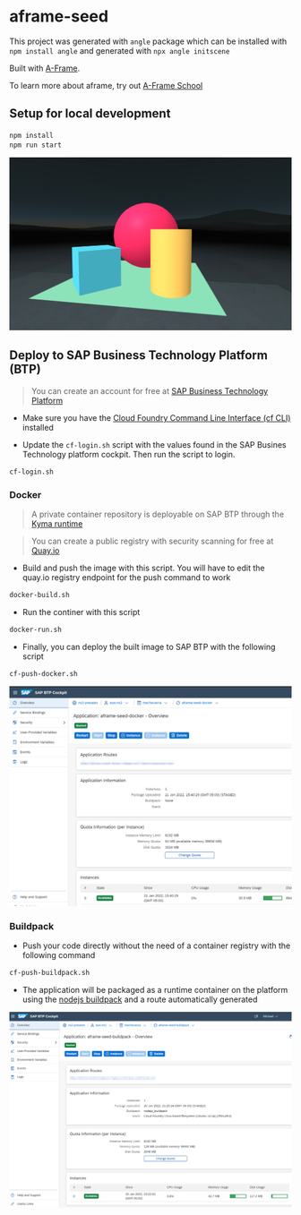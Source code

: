# aframe-seed

This project was generated with `angle` package which can be installed with `npm install angle` and generated with `npx angle initscene`

Built with [A-Frame](https://aframe.io).

To learn more about aframe, try out [A-Frame School](https://aframe.io/aframe-school/#/)

## Setup for local development

```sh
npm install
npm run start
```
![app](./img/app.png)

## Deploy to SAP Business Technology Platform (BTP)

>You can create an account for free at [SAP Business Technology Platform](https://www.sap.com/products/business-technology-platform.html)

* Make sure you have the [Cloud Foundry Command Line Interface (cf CLI)](https://docs.cloudfoundry.org/cf-cli/) installed

* Update the `cf-login.sh` script with the values found in the SAP Busines Technology platform cockpit. Then run the script to login.

```bash
cf-login.sh
```

### Docker
>A private container repository is deployable on SAP BTP through the [Kyma runtime](https://blogs.sap.com/2021/02/01/setting-up-a-private-docker-registry-in-sap-cloud-platform-kyma-kubernetes/)

>You can create a public registry with security scanning for free at [Quay.io](https://quay.io)

* Build and push the image with this script. You will have to edit the quay.io registry endpoint for the push command to work
```bash
docker-build.sh
```

* Run the continer with this script
```bash
docker-run.sh
```

* Finally, you can deploy the built image to SAP BTP with the following script
```bash
cf-push-docker.sh
```
![docker](./img/docker.png)

### Buildpack

* Push your code directly without the need of a container registry with the following command


```bash
cf-push-buildpack.sh
```

* The application will be packaged as a runtime container on the platform using the [nodejs buildpack](https://docs.cloudfoundry.org/buildpacks/node/index.html) and a route automatically generated

![buildpack](./img/buildpack.png)
